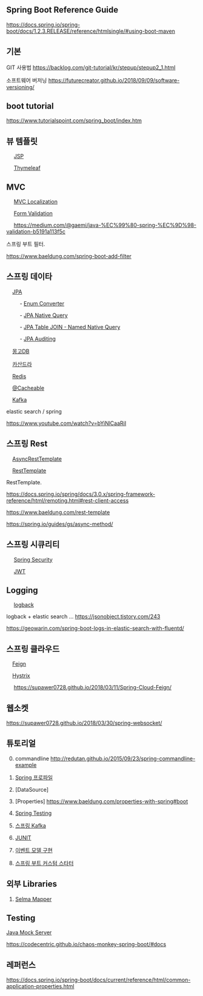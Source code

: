 ## Spring Boot Reference Guide ##
https://docs.spring.io/spring-boot/docs/1.2.3.RELEASE/reference/htmlsingle/#using-boot-maven

## 기본 ##

GIT 사용법 https://backlog.com/git-tutorial/kr/stepup/stepup2_1.html

소프트웨어 버저닝 https://futurecreator.github.io/2018/09/09/software-versioning/


## boot tutorial ##

https://www.tutorialspoint.com/spring_boot/index.htm


## 뷰 템플릿 ##

&nbsp;&nbsp;&nbsp;&nbsp; [JSP](https://github.com/gnosia93/spring-sample/blob/master/documentation/spring-jsp.md)

&nbsp;&nbsp;&nbsp;&nbsp; [Thymeleaf](https://github.com/gnosia93/spring-sample/blob/master/documentation/spring-thymeleaf.md)


## MVC ##
&nbsp;&nbsp;&nbsp;&nbsp; [MVC Localization](https://github.com/gnosia93/spring-sample/blob/master/documentation/spring-localization.md)

&nbsp;&nbsp;&nbsp;&nbsp; [Form Validation](https://github.com/gnosia93/spring-sample/blob/master/documentation/spring-form-validation.md)

&nbsp;&nbsp;&nbsp;&nbsp;  https://medium.com/@gaemi/java-%EC%99%80-spring-%EC%9D%98-validation-b5191a113f5c

스프링 부트 필터.

https://www.baeldung.com/spring-boot-add-filter


## 스프링 데이타 ##
&nbsp;&nbsp;&nbsp;&nbsp;[JPA](https://github.com/gnosia93/spring-sample/blob/master/documentation/data/spring-jpa.md)

&nbsp;&nbsp;&nbsp;&nbsp;&nbsp;&nbsp;&nbsp;&nbsp; - [Enum Converter](https://github.com/gnosia93/spring-sample/blob/master/documentation/data/spring-jpa-enum-converter.md)

&nbsp;&nbsp;&nbsp;&nbsp;&nbsp;&nbsp;&nbsp;&nbsp; - [JPA Native Query](https://github.com/gnosia93/spring-sample/blob/master/documentation/data/spring-jpa-native-query.md)

&nbsp;&nbsp;&nbsp;&nbsp;&nbsp;&nbsp;&nbsp;&nbsp; - [JPA Table JOIN - Named Native Query](https://github.com/gnosia93/spring-sample/blob/master/documentation/data/spring-jpa-named-native-query.md)

&nbsp;&nbsp;&nbsp;&nbsp;&nbsp;&nbsp;&nbsp;&nbsp; - [JPA Auditing](https://github.com/gnosia93/spring-sample/blob/master/documentation/data/spring-jpa-audit.md)


&nbsp;&nbsp;&nbsp;&nbsp;[몽고DB](https://github.com/gnosia93/spring-sample/blob/master/documentation/data/spring-data-mongo.md)

&nbsp;&nbsp;&nbsp;&nbsp;[카산드라](https://github.com/gnosia93/spring-sample/blob/master/documentation/data/spring-data-cassandra.md)

&nbsp;&nbsp;&nbsp;&nbsp;[Redis](https://github.com/gnosia93/spring-sample/blob/master/documentation/data/spring-redis.md)

&nbsp;&nbsp;&nbsp;&nbsp;[@Cacheable](https://github.com/gnosia93/spring-sample/blob/master/documentation/data/spring-cache.md)

&nbsp;&nbsp;&nbsp;&nbsp;[Kafka](https://github.com/gnosia93/spring-sample/blob/master/documentation/data/spring-data-kafka.md)

elastic search / spring 

https://www.youtube.com/watch?v=bYiNlCaaRiI


## 스프링 Rest ##

&nbsp;&nbsp;&nbsp;&nbsp;[AsyncRestTemplate](https://github.com/gnosia93/spring-sample/blob/master/documentation/spring-remote-resttemplate-async.md)

&nbsp;&nbsp;&nbsp;&nbsp;[RestTemplate]()

RestTemplate.

https://docs.spring.io/spring/docs/3.0.x/spring-framework-reference/html/remoting.html#rest-client-access

https://www.baeldung.com/rest-template

https://spring.io/guides/gs/async-method/


## 스프링 시큐리티 ##

&nbsp;&nbsp;&nbsp;&nbsp; [Spring Security](https://github.com/gnosia93/spring-sample/blob/master/documentation/security/spring-security.md)

&nbsp;&nbsp;&nbsp;&nbsp; [JWT](https://github.com/gnosia93/spring-sample/blob/master/documentation/security/spring-jwt.md)


## Logging ##

&nbsp;&nbsp;&nbsp;&nbsp; [logback](https://github.com/gnosia93/spring-sample/blob/master/documentation/logging/logback.md)



logback + elastic search ... https://jsonobject.tistory.com/243

https://geowarin.com/spring-boot-logs-in-elastic-search-with-fluentd/



## 스프링 클라우드 ##

&nbsp;&nbsp;&nbsp;&nbsp;[Feign](https://github.com/gnosia93/spring-sample/blob/master/documentation/cloud/spring-cloud-feign.md)

&nbsp;&nbsp;&nbsp;&nbsp;[Hystrix](https://github.com/gnosia93/spring-sample/blob/master/documentation/cloud/spring-cloud-hystrix.md)

&nbsp;&nbsp;&nbsp;&nbsp; https://supawer0728.github.io/2018/03/11/Spring-Cloud-Feign/


## 웹소켓 ##
https://supawer0728.github.io/2018/03/30/spring-websocket/


## 튜토리얼  ##


0. commandline 
http://redutan.github.io/2015/09/23/spring-commandline-example

1. [Spring 프로파일](https://github.com/gnosia93/spring-sample/blob/master/spring-conf.md)

2. [DataSource]
   
6. [Properties] https://www.baeldung.com/properties-with-spring#boot

8. [Spring Testing](https://github.com/gnosia93/spring-sample/blob/master/spring-test.md)

11. [스프링 Kafka](https://github.com/gnosia93/spring-sample/blob/master/spring-kafka.md) 

12. [JUNIT](https://github.com/gnosia93/spring-sample/blob/master/spring-junit.md)

13. [이벤트 모델 구현](https://github.com/gnosia93/spring-sample/blob/master/spring-event.md)

14. [스프링 부트 커스텀 스타터](https://github.com/gnosia93/spring-sample/blob/master/springboot-custom-starter.md)


## 외부 Libraries ##

1. [Selma Mapper](https://github.com/gnosia93/spring-sample/blob/master/documentation/spring-selma.md)


## Testing ##

[Java Mock Server](https://github.com/gnosia93/spring-sample/blob/master/documentation/test/mock-server.md)


https://codecentric.github.io/chaos-monkey-spring-boot/#docs


## 레퍼런스 ##
https://docs.spring.io/spring-boot/docs/current/reference/html/common-application-properties.html

    
